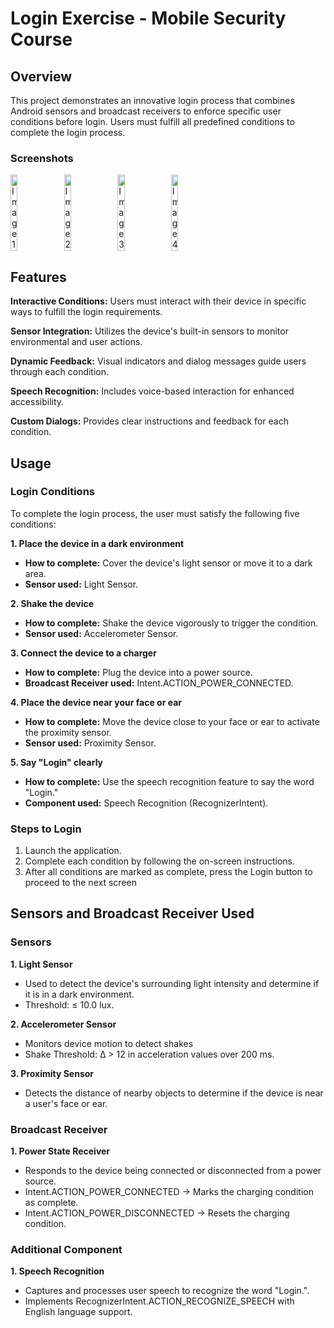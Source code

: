 # Login Exercise - Mobile Security Course
## Overview
This project demonstrates an innovative login process that combines Android sensors and broadcast receivers to enforce specific user conditions before login. Users must fulfill all predefined conditions to complete the login process.

### Screenshots
<div style="display: flex; gap: 10px;">
  <img src="https://github.com/user-attachments/assets/1960a03a-839f-4b6d-8f5b-4e7c2baa8287" alt="Image 1" style="width: 15%; height: 15%;">
  <img src="https://github.com/user-attachments/assets/918a8871-a1b1-442d-a7ab-cf3d54b38c7a" alt="Image 2" style="width: 15%; height: 15%;">
  <img src="https://github.com/user-attachments/assets/5cba85fe-7006-4267-9575-d81d403fa244" alt="Image 3" style="width: 15%; height: 15%;">
  <img src="https://github.com/user-attachments/assets/5dbfe6eb-cbad-47bc-9be4-b256af0f78d1" alt="Image 4" style="width: 15%; height: 15%;">
</div>

## Features
**Interactive Conditions:** Users must interact with their device in specific ways to fulfill the login requirements.

**Sensor Integration:** Utilizes the device's built-in sensors to monitor environmental and user actions.

**Dynamic Feedback:** Visual indicators and dialog messages guide users through each condition.

**Speech Recognition:** Includes voice-based interaction for enhanced accessibility.

**Custom Dialogs:** Provides clear instructions and feedback for each condition.

## Usage
### Login Conditions
To complete the login process, the user must satisfy the following five conditions:

**1. Place the device in a dark environment**
  * **How to complete:** Cover the device's light sensor or move it to a dark area.
  * **Sensor used:** Light Sensor.

**2. Shake the device**
  * **How to complete:** Shake the device vigorously to trigger the condition.
  * **Sensor used:** Accelerometer Sensor.

**3. Connect the device to a charger**
  * **How to complete:** Plug the device into a power source.
  * **Broadcast Receiver used:** Intent.ACTION_POWER_CONNECTED.

**4. Place the device near your face or ear**
  * **How to complete:** Move the device close to your face or ear to activate the proximity sensor.
  * **Sensor used:** Proximity Sensor.

**5. Say "Login" clearly**
  * **How to complete:** Use the speech recognition feature to say the word "Login."
  * **Component used:** Speech Recognition (RecognizerIntent).

### Steps to Login
1. Launch the application.
2. Complete each condition by following the on-screen instructions.
3. After all conditions are marked as complete, press the Login button to proceed to the next screen

## Sensors and Broadcast Receiver Used
### Sensors
**1. Light Sensor**
  * Used to detect the device's surrounding light intensity and determine if it is in a dark environment.
  * Threshold: ≤ 10.0 lux.

**2. Accelerometer Sensor**
  * Monitors device motion to detect shakes
  * Shake Threshold: Δ > 12 in acceleration values over 200 ms.

**3. Proximity Sensor**
  * Detects the distance of nearby objects to determine if the device is near a user's face or ear.
### Broadcast Receiver
**1. Power State Receiver**
  * Responds to the device being connected or disconnected from a power source.
  * Intent.ACTION_POWER_CONNECTED → Marks the charging condition as complete.
  * Intent.ACTION_POWER_DISCONNECTED → Resets the charging condition.
### Additional Component
**1. Speech Recognition**
  * Captures and processes user speech to recognize the word "Login.".
  * Implements RecognizerIntent.ACTION_RECOGNIZE_SPEECH with English language support.

